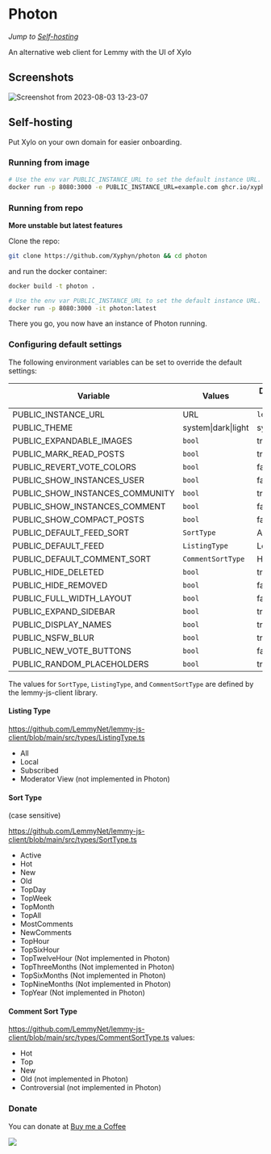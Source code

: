 # Photon

_Jump to [Self-hosting](#self-hosting)_

An alternative web client for Lemmy with the UI of Xylo

## Screenshots

![Screenshot from 2023-08-03 13-23-07](https://github.com/Xyphyn/photon/assets/80978739/16469b73-42f3-4fe3-9e60-5757a750d61e)

## Self-hosting

Put Xylo on your own domain for easier onboarding.

### Running from image

```sh
# Use the env var PUBLIC_INSTANCE_URL to set the default instance URL.
docker run -p 8080:3000 -e PUBLIC_INSTANCE_URL=example.com ghcr.io/xyphyn/photon:latest
```

### Running from repo

**More unstable but latest features**

Clone the repo:

```sh
git clone https://github.com/Xyphyn/photon && cd photon
```

and run the docker container:

```sh
docker build -t photon .

# Use the env var PUBLIC_INSTANCE_URL to set the default instance URL.
docker run -p 8080:3000 -it photon:latest
```

There you go, you now have an instance of Photon running.

### Configuring default settings

The following environment variables can be set to override the default settings:

| Variable                        | Values              | Default Value |
| ------------------------------- | ------------------- | ------------- |
| PUBLIC_INSTANCE_URL             | URL                 | `lemmy.ml`    |
| PUBLIC_THEME                    | system\|dark\|light | system        |
| PUBLIC_EXPANDABLE_IMAGES        | `bool`              | true          |
| PUBLIC_MARK_READ_POSTS          | `bool`              | true          |
| PUBLIC_REVERT_VOTE_COLORS       | `bool`              | false         |
| PUBLIC_SHOW_INSTANCES_USER      | `bool`              | false         |
| PUBLIC_SHOW_INSTANCES_COMMUNITY | `bool`              | true          |
| PUBLIC_SHOW_INSTANCES_COMMENT   | `bool`              | false         |
| PUBLIC_SHOW_COMPACT_POSTS       | `bool`              | false         |
| PUBLIC_DEFAULT_FEED_SORT        | `SortType`          | Active        |
| PUBLIC_DEFAULT_FEED             | `ListingType`       | Local         |
| PUBLIC_DEFAULT_COMMENT_SORT     | `CommentSortType`   | Hot           |
| PUBLIC_HIDE_DELETED             | `bool`              | true          |
| PUBLIC_HIDE_REMOVED             | `bool`              | false         |
| PUBLIC_FULL_WIDTH_LAYOUT        | `bool`              | false         |
| PUBLIC_EXPAND_SIDEBAR           | `bool`              | true          |
| PUBLIC_DISPLAY_NAMES            | `bool`              | true          |
| PUBLIC_NSFW_BLUR                | `bool`              | true          |
| PUBLIC_NEW_VOTE_BUTTONS         | `bool`              | false         |
| PUBLIC_RANDOM_PLACEHOLDERS      | `bool`              | true          |

The values for `SortType`, `ListingType`, and `CommentSortType` are defined by the lemmy-js-client library.

#### Listing Type

https://github.com/LemmyNet/lemmy-js-client/blob/main/src/types/ListingType.ts

- All
- Local
- Subscribed
- Moderator View (not implemented in Photon)

#### Sort Type

(case sensitive)

https://github.com/LemmyNet/lemmy-js-client/blob/main/src/types/SortType.ts

- Active
- Hot
- New
- Old
- TopDay
- TopWeek
- TopMonth
- TopAll
- MostComments
- NewComments
- TopHour
- TopSixHour
- TopTwelveHour (Not implemented in Photon)
- TopThreeMonths (Not implemented in Photon)
- TopSixMonths (Not implemented in Photon)
- TopNineMonths (Not implemented in Photon)
- TopYear (Not implemented in Photon)

#### Comment Sort Type

https://github.com/LemmyNet/lemmy-js-client/blob/main/src/types/CommentSortType.ts
values:

- Hot
- Top
- New
- Old (not implemented in Photon)
- Controversial (not implemented in Photon)

### Donate

You can donate at [Buy me a Coffee](https://buymeacoffee.com/xylight)

<a href="https://www.buymeacoffee.com/xylight"><img src="https://img.buymeacoffee.com/button-api/?text=Buy me a coffee&emoji=&slug=xylight&button_colour=FFDD00&font_colour=000000&font_family=Poppins&outline_colour=000000&coffee_colour=ffffff" /></a>
